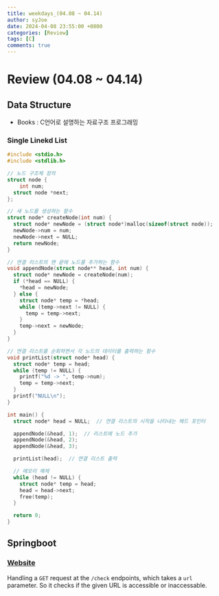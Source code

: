 ```yaml
---
title: weekdays_(04.08 ~ 04.14)
author: syJoe
date: 2024-04-08 23:55:00 +0800
categories: [Review]
tags: [C]
comments: true
---
```


# Review (04.08 ~ 04.14)

## Data Structure

- Books : C언어로 설명하는 자료구조 프로그래밍

### Single Linekd List

```c++
#include <stdio.h>
#include <stdlib.h>

// 노드 구조체 정의
struct node {
    int num;
  struct node *next;
};

// 새 노드를 생성하는 함수
struct node* createNode(int num) {
  struct node* newNode = (struct node*)malloc(sizeof(struct node));
  newNode->num = num;
  newNode->next = NULL;
  return newNode;
}

// 연결 리스트의 맨 끝에 노드를 추가하는 함수
void appendNode(struct node** head, int num) {
  struct node* newNode = createNode(num);
  if (*head == NULL) {
    *head = newNode;
  } else {
    struct node* temp = *head;
    while (temp->next != NULL) {
      temp = temp->next;
    }
    temp->next = newNode;
  }
}

// 연결 리스트를 순회하면서 각 노드의 데이터를 출력하는 함수
void printList(struct node* head) {
  struct node* temp = head;
  while (temp != NULL) {
    printf("%d -> ", temp->num);
    temp = temp->next;
  }
  printf("NULL\n");
}

int main() {
  struct node* head = NULL;  // 연결 리스트의 시작을 나타내는 헤드 포인터

  appendNode(&head, 1);  // 리스트에 노드 추가
  appendNode(&head, 2);
  appendNode(&head, 3);

  printList(head);  // 연결 리스트 출력

  // 메모리 해제
  while (head != NULL) {
    struct node* temp = head;
    head = head->next;
    free(temp);
  }

  return 0;
}
```

## Springboot

### [Website](https://github.com/syjoe02/Java)

Handling a `GET` request at the `/check` endpoints, which takes a `url` parameter. So it checks if the given URL is accessible or inaccessable.
